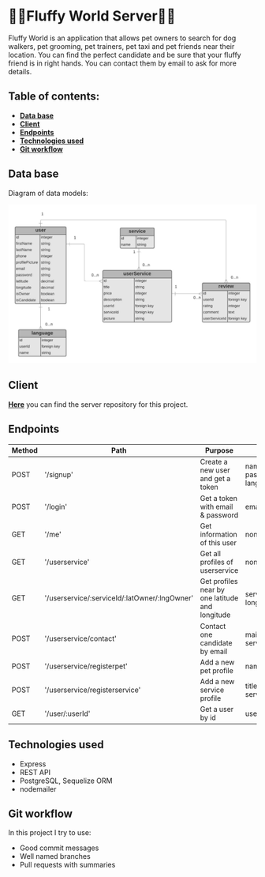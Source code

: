 # 🐶🐱Fluffy World Server🐩🦮

Fluffy World is an application that allows pet owners to search for dog walkers, pet grooming, pet trainers, pet taxi and pet friends near their location.
You can find the perfect candidate and be sure that your fluffy friend is in right hands. You can contact them by email to ask for more details.

## Table of contents:

- **[Data base](#data-base)**
- **[Client](#client)**
- **[Endpoints](#endpoints)**
- **[Technologies used](#technologies-used)**
- **[Git workflow](#git-workflow)**

## Data base

Diagram of data models:

![data-models](./images/diagram.jpeg)

## Client

**[Here](https://github.com/paula-morales/fluffy-world-client)** you can find the server repository for this project.

## Endpoints

| Method | Path                                          | Purpose                                         | required parameters                                                          | auth |
| ------ | --------------------------------------------- | ----------------------------------------------- | ---------------------------------------------------------------------------- | ---- |
| POST   | '/signup'                                     | Create a new user and get a token               | name,longitude,latitude,phone,email, password,isOwner,isCandidate, languages | no   |
| POST   | '/login'                                      | Get a token with email & password               | email, password                                                              | no   |
| GET    | '/me'                                         | Get information of this user                    | none                                                                         | yes  |
| GET    | '/userservice'                                | Get all profiles of userservice                 | none                                                                         | no   |
| GET    | '/userservice/:serviceId/:latOwner/:lngOwner' | Get profiles near by one latitude and longitude | serviceId, latitudOwner, longitudOwner                                       | no   |
| POST   | '/userservice/contact'                        | Contact one candidate by email                  | mailToId, date, time, message, serviceId                                     | yes  |
| POST   | '/userservice/registerpet'                    | Add a new pet profile                           | name, description, picture                                                   | yes  |
| POST   | '/userservice/registerservice'                | Add a new service profile                       | title, price, description, picture, serviceId                                | yes  |
| GET    | '/user/:userId'                               | Get a user by id                                | userId                                                                       | no   |

## Technologies used

- Express
- REST API
- PostgreSQL, Sequelize ORM
- nodemailer

## Git workflow

In this project I try to use:

- Good commit messages
- Well named branches
- Pull requests with summaries
